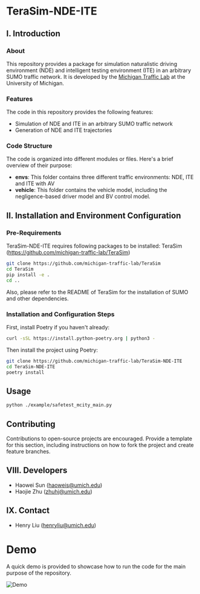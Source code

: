 # TeraSim-NDE-ITE

## I. Introduction

### About
This repository provides a package for simulation naturalistic driving environment (NDE) and intelligent testing environment (ITE) in an arbitrary SUMO traffic network. It is developed by the [Michigan Traffic Lab](https://traffic.engin.umich.edu/) at the University of Michigan.


### Features
The code in this repository provides the following features:
- Simulation of NDE and ITE in an arbitrary SUMO traffic network
- Generation of NDE and ITE trajectories

### Code Structure
The code is organized into different modules or files. Here's a brief overview of their purpose:

- **envs**: This folder contains three different traffic environments: NDE, ITE and ITE with AV
- **vehicle**: This folder contains the vehicle model, including the negligence-based driver model and BV control model.

## II. Installation and Environment Configuration

### Pre-Requirements
TeraSim-NDE-ITE requires following packages to be installed: TeraSim (https://github.com/michigan-traffic-lab/TeraSim)

```bash
git clone https://github.com/michigan-traffic-lab/TeraSim
cd TeraSim
pip install -e .
cd ..
```
Also, please refer to the README of TeraSim for the installation of SUMO and other dependencies.

### Installation and Configuration Steps

First, install Poetry if you haven't already:
```bash
curl -sSL https://install.python-poetry.org | python3 -
```

Then install the project using Poetry:
```bash
git clone https://github.com/michigan-traffic-lab/TeraSim-NDE-ITE
cd TeraSim-NDE-ITE
poetry install
```

## Usage

```bash
python ./example/safetest_mcity_main.py
```

## Contributing

Contributions to open-source projects are encouraged. Provide a template for this section, including instructions on how to fork the project and create feature branches.

## VIII. Developers

- Haowei Sun (haoweis@umich.edu)
- Haojie Zhu (zhuhj@umich.edu)

## IX. Contact

- Henry Liu (henryliu@umich.edu)

# Demo

A quick demo is provided to showcase how to run the code for the main purpose of the repository.

![Demo](./demo.gif)